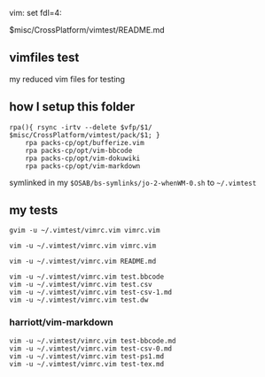 vim: set fdl=4:

$misc/CrossPlatform/vimtest/README.md

## vimfiles test
my reduced vim files for testing

## how I setup this folder
    rpa(){ rsync -irtv --delete $vfp/$1/ $misc/CrossPlatform/vimtest/pack/$1; }
        rpa packs-cp/opt/bufferize.vim
        rpa packs-cp/opt/vim-bbcode
        rpa packs-cp/opt/vim-dokuwiki
        rpa packs-cp/opt/vim-markdown

symlinked in my `$OSAB/bs-symlinks/jo-2-whenWM-0.sh` to `~/.vimtest`

## my tests
    gvim -u ~/.vimtest/vimrc.vim vimrc.vim

    vim -u ~/.vimtest/vimrc.vim vimrc.vim

    vim -u ~/.vimtest/vimrc.vim README.md

    vim -u ~/.vimtest/vimrc.vim test.bbcode
    vim -u ~/.vimtest/vimrc.vim test.csv
    vim -u ~/.vimtest/vimrc.vim test-csv-1.md
    vim -u ~/.vimtest/vimrc.vim test.dw

### harriott/vim-markdown
    vim -u ~/.vimtest/vimrc.vim test-bbcode.md
    vim -u ~/.vimtest/vimrc.vim test-csv-0.md
    vim -u ~/.vimtest/vimrc.vim test-ps1.md
    vim -u ~/.vimtest/vimrc.vim test-tex.md

